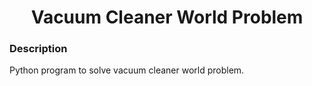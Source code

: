 <h1 align="center">Vacuum Cleaner World Problem</h1>

### Description
Python program to solve vacuum cleaner world problem.
